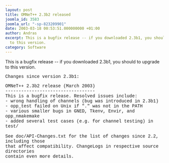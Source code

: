 ```yaml
---
layout: post
title: OMNeT++ 2.3b2 released
joomla_id: 3583
joomla_url: "-sp-823209901"
date: 2003-03-18 00:53:51.000000000 +01:00
author: Andras
excerpt: This is a bugfix release -- if you downloaded 2.3b1, you should to upgrade
  to this version.
category: Software
---
```

This is a bugfix release -- if you downloaded 2.3b1, you should to upgrade to this version. <P><FONT face="courier new, courier, mono">Changes since version 2.3b1:</FONT></P>
<P><FONT face="courier new, courier, mono">OMNeT++ 2.3b2 release (March 2003)<BR>----------------------------------<BR>This is a bugfix release. Resolved issues include:<BR>- wrong handling of channels (bug was introduced in 2.3b1)<BR>- opp_test failed on Unix if "." was not in the PATH<BR>- various smaller bugs in GNED, Tkenv, Envir, and opp_nmakemake<BR>- added several test cases (e.g. for channel testing) in test/<BR><BR>See doc/API-Changes.txt for the list of changes since 2.2, including those<BR>that affect compatibility. ChangeLogs in respective source directories<BR>contain even more details.</FONT></P>
